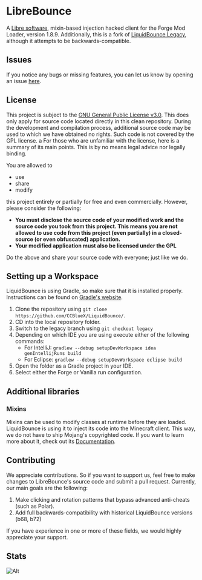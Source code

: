 # LibreBounce
A [Libre software](https://www.gnu.org/philosophy/free-sw.html), mixin-based injection hacked client for the Forge Mod Loader, version 1.8.9.
Additionally, this is a fork of [LiquidBounce Legacy](https://github.com/CCBlueX/LiquidBounce/tree/legacy), although it attempts to be backwards-compatible.

## Issues
If you notice any bugs or missing features, you can let us know by opening an issue [here](https://github.com/LibreBounce/LibreBounce/issues).

## License
This project is subject to the [GNU General Public License v3.0](LICENSE). This does only apply for source code located directly in this clean repository. During the development and compilation process, additional source code may be used to which we have obtained no rights. Such code is not covered by the GPL license.
a
For those who are unfamiliar with the license, here is a summary of its main points. This is by no means legal advice nor legally binding.

You are allowed to
- use
- share
- modify

this project entirely or partially for free and even commercially. However, please consider the following:

- **You must disclose the source code of your modified work and the source code you took from this project. This means you are not allowed to use code from this project (even partially) in a closed-source (or even obfuscated) application.**
- **Your modified application must also be licensed under the GPL** 

Do the above and share your source code with everyone; just like we do.

## Setting up a Workspace
LiquidBounce is using Gradle, so make sure that it is installed properly. Instructions can be found on [Gradle's website](https://gradle.org/install/).
1. Clone the repository using `git clone https://github.com/CCBlueX/LiquidBounce/`. 
2. CD into the local repository folder.
3. Switch to the legacy branch using `git checkout legacy`
4. Depending on which IDE you are using execute either of the following commands:
    - For IntelliJ: `gradlew --debug setupDevWorkspace idea genIntellijRuns build`
    - For Eclipse: `gradlew --debug setupDevWorkspace eclipse build`
5. Open the folder as a Gradle project in your IDE.
6. Select either the Forge or Vanilla run configuration.

## Additional libraries
### Mixins
Mixins can be used to modify classes at runtime before they are loaded. LiquidBounce is using it to inject its code into the Minecraft client. This way, we do not have to ship Mojang's copyrighted code. If you want to learn more about it, check out its [Documentation](https://docs.spongepowered.org/5.1.0/en/plugin/internals/mixins.html).

## Contributing
We appreciate contributions. So if you want to support us, feel free to make changes to LibreBounce's source code and submit a pull request. Currently, our main goals are the following:
1. Make clicking and rotation patterns that bypass advanced anti-cheats (such as Polar).
2. Add full backwards-compatibility with historical LiquidBounce versions (b68, b72)

If you have experience in one or more of these fields, we would highly appreciate your support.

## Stats
![Alt](https://repobeats.axiom.co/api/embed/53a8b71ca387182c6f12a1c98a88edbe0a7bae99.svg "Repobeats analytics image")
